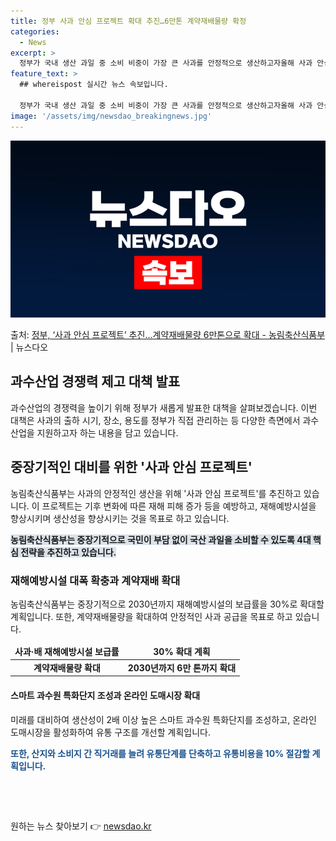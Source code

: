 ```yaml
---
title: 정부 사과 안심 프로젝트 확대 추진…6만톤 계약재배물량 확정
categories:
  - News
excerpt: >
  정부가 국내 생산 과일 중 소비 비중이 가장 큰 사과를 안정적으로 생산하고자올해 사과 안심 프로젝트를추진한다…
feature_text: >
  ## whereispost 실시간 뉴스 속보입니다.

  정부가 국내 생산 과일 중 소비 비중이 가장 큰 사과를 안정적으로 생산하고자올해 사과 안심 프로젝트를추진한다…
image: '/assets/img/newsdao_breakingnews.jpg'
---
```


![뉴스다오 속보](/assets/img/newsdao_breakingnews.jpg)

<p>출처: <a href="https://newsdao.kr/3484" rel="dofollow">정부, ‘사과 안심 프로젝트’ 추진…계약재배물량 6만톤으로 확대 - 농림축산식품부</a> | 뉴스다오</p>

<h2>과수산업 경쟁력 제고 대책 발표</h2>
<p data-ke-size="size16">과수산업의 경쟁력을 높이기 위해 정부가 새롭게 발표한 대책을 살펴보겠습니다. 이번 대책은 사과의 출하 시기, 장소, 용도를 정부가 직접 관리하는 등 다양한 측면에서 과수산업을 지원하고자 하는 내용을 담고 있습니다.</p>

<h2>중장기적인 대비를 위한 '사과 안심 프로젝트'</h2>
<p data-ke-size="size16">농림축산식품부는 사과의 안정적인 생산을 위해 '사과 안심 프로젝트'를 추진하고 있습니다. 이 프로젝트는 기후 변화에 따른 재해 피해 증가 등을 예방하고, 재해예방시설을 향상시키며 생산성을 향상시키는 것을 목표로 하고 있습니다.</p>
<p><b><span style="background-color: #21538527;">농림축산식품부는 중장기적으로 국민이 부담 없이 국산 과일을 소비할 수 있도록 4대 핵심 전략을 추진하고 있습니다.</span></b></p>

<h3>재해예방시설 대폭 확충과 계약재배 확대</h3>
<p data-ke-size="size16">농림축산식품부는 중장기적으로 2030년까지 재해예방시설의 보급률을 30%로 확대할 계획입니다. 또한, 계약재배물량을 확대하여 안정적인 사과 공급을 목표로 하고 있습니다.</p>
<table>
	<thead>
		<tr>
			<td style="text-align: center; height: 17px;"><b>사과·배 재해예방시설 보급률</b></td>
			<td style="text-align: center; height: 17px;"><b>30% 확대 계획</b></td>
		</tr>
	</thead>
	<tbody>
		<tr>
			<td style="text-align: center; height: 17px;"><b>계약재배물량 확대</b></td>
			<td style="text-align: center; height: 17px;"><b>2030년까지 6만 톤까지 확대</b></td>
		</tr>
	</tbody>
</table>

<h4>스마트 과수원 특화단지 조성과 온라인 도매시장 확대</h4>
<p data-ke-size="size16">미래를 대비하여 생산성이 2배 이상 높은 스마트 과수원 특화단지를 조성하고, 온라인 도매시장을 활성화하여 유통 구조를 개선할 계획입니다.</p>
<p><b><span style="color: #1a5490;">또한, 산지와 소비지 간 직거래를 늘려 유통단계를 단축하고 유통비용을 10% 절감할 계획입니다.</span></b></p>

<p data-ke-size="size16">&nbsp;</p>

<p data-ke-size="size16">&nbsp;</p> 

원하는 뉴스 찾아보기 👉 <a href="https://newsdao.kr" rel="dofollow">newsdao.kr</a>



